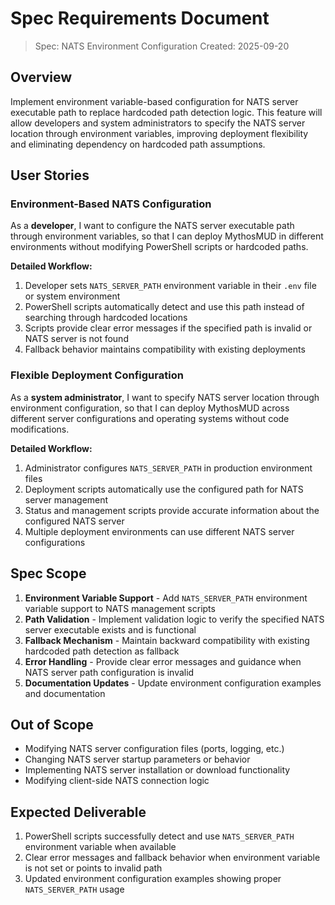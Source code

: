 # Spec Requirements Document

> Spec: NATS Environment Configuration
> Created: 2025-09-20

## Overview

Implement environment variable-based configuration for NATS server executable path to replace hardcoded path detection logic. This feature will allow developers and system administrators to specify the NATS server location through environment variables, improving deployment flexibility and eliminating dependency on hardcoded path assumptions.

## User Stories

### Environment-Based NATS Configuration

As a **developer**, I want to configure the NATS server executable path through environment variables, so that I can deploy MythosMUD in different environments without modifying PowerShell scripts or hardcoded paths.

**Detailed Workflow:**

1. Developer sets `NATS_SERVER_PATH` environment variable in their `.env` file or system environment
2. PowerShell scripts automatically detect and use this path instead of searching through hardcoded locations
3. Scripts provide clear error messages if the specified path is invalid or NATS server is not found
4. Fallback behavior maintains compatibility with existing deployments

### Flexible Deployment Configuration

As a **system administrator**, I want to specify NATS server location through environment configuration, so that I can deploy MythosMUD across different server configurations and operating systems without code modifications.

**Detailed Workflow:**

1. Administrator configures `NATS_SERVER_PATH` in production environment files
2. Deployment scripts automatically use the configured path for NATS server management
3. Status and management scripts provide accurate information about the configured NATS server
4. Multiple deployment environments can use different NATS server configurations

## Spec Scope

1. **Environment Variable Support** - Add `NATS_SERVER_PATH` environment variable support to NATS management scripts
2. **Path Validation** - Implement validation logic to verify the specified NATS server executable exists and is functional
3. **Fallback Mechanism** - Maintain backward compatibility with existing hardcoded path detection as fallback
4. **Error Handling** - Provide clear error messages and guidance when NATS server path configuration is invalid
5. **Documentation Updates** - Update environment configuration examples and documentation

## Out of Scope

- Modifying NATS server configuration files (ports, logging, etc.)
- Changing NATS server startup parameters or behavior
- Implementing NATS server installation or download functionality
- Modifying client-side NATS connection logic

## Expected Deliverable

1. PowerShell scripts successfully detect and use `NATS_SERVER_PATH` environment variable when available
2. Clear error messages and fallback behavior when environment variable is not set or points to invalid path
3. Updated environment configuration examples showing proper `NATS_SERVER_PATH` usage
